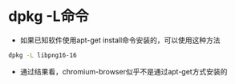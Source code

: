 # dpkg -L命令

- 如果已知软件使用apt-get install命令安装的，可以使用这种方法

```bash
dpkg -L libpng16-16
```

- 通过结果看，chromium-browser似乎不是通过apt-get方式安装的

